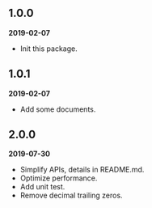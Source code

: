 ## 1.0.0

**2019-02-07**

* Init this package.

## 1.0.1

**2019-02-07**

* Add some documents.

## 2.0.0

**2019-07-30**

- Simplify APIs, details in README.md.
- Optimize performance.
- Add unit test.
- Remove decimal trailing zeros.